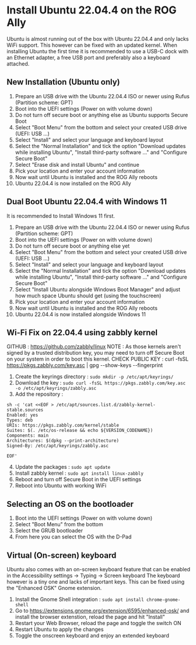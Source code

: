 # Install Ubuntu 22.04.4 on the ROG Ally

Ubuntu is almost running out of the box with Ubuntu 22.04.4 and only lacks WiFi support. This however can be fixed with an updated kernel.
When installing Ubuntu the first time it is recommended to use a USB-C dock with an Ethernet adapter, a free USB port and preferably also a keyboard attached.

## New Installation (Ubuntu only)

1. Prepare an USB drive with the Ubuntu 22.04.4 ISO or newer using Rufus (Partition scheme: GPT)
2. Boot into the UEFI settings (Power on with volume down)
3. Do not turn off secure boot or anything else as Ubuntu supports Secure Boot
4. Select "Boot Menu" from the bottom and select your created USB drive (UEFI: USB ...)
5. Select "Install" and select your language and keyboard layout
6. Select the "Normal Installation" and tick the option "Download updates while installing Ubuntu", "Install third-party software ..." and "Configure Secure Boot"
7. Select "Erase disk and install Ubuntu" and continue
8. Pick your location and enter your account information
9. Now wait until Ubuntu is installed and the ROG Ally reboots
10. Ubuntu 22.04.4 is now installed on the ROG Ally

## Dual Boot Ubuntu 22.04.4 with Windows 11

It is recommended to Install Windows 11 first.

1. Prepare an USB drive with the Ubuntu 22.04.4 ISO or newer using Rufus (Partition scheme: GPT)
2. Boot into the UEFI settings (Power on with volume down)
3. Do not turn off secure boot or anything else yet
4. Select "Boot Menu" from the bottom and select your created USB drive (UEFI: USB ...)
5. Select "Install" and select your language and keyboard layout
6. Select the "Normal Installation" and tick the option "Download updates while installing Ubuntu", "Install third-party software ..." and "Configure Secure Boot"
7. Select "Install Ubuntu alongside Windows Boot Manager" and adjust how much space Ubuntu should get (using the touchscreen)
8. Pick your location and enter your account information
9. Now wait until Ubuntu is installed and the ROG Ally reboots
10. Ubuntu 22.04.4 is now installed alongside Windows 11

## Wi-Fi Fix on 22.04.4 using zabbly kernel

GITHUB : https://github.com/zabbly/linux
NOTE : As those kernels aren't signed by a trusted distribution key, you may need to turn off Secure Boot on your system in order to boot this kernel.
CHECK PUBLIC KEY : curl -fsSL https://pkgs.zabbly.com/key.asc | gpg --show-keys --fingerprint

1. Create the keyrings directory : ```sudo mkdir -p /etc/apt/keyrings/```
2. Download the key : ```sudo curl -fsSL https://pkgs.zabbly.com/key.asc -o /etc/apt/keyrings/zabbly.asc```
3. Add the repository :

```
sh -c 'cat <<EOF > /etc/apt/sources.list.d/zabbly-kernel-stable.sources
Enabled: yes
Types: deb
URIs: https://pkgs.zabbly.com/kernel/stable
Suites: $(. /etc/os-release && echo ${VERSION_CODENAME})
Components: main
Architectures: $(dpkg --print-architecture)
Signed-By: /etc/apt/keyrings/zabbly.asc

EOF'
```

4. Update the packages : ```sudo apt update```
5. Install zabbly kernel : ```sudo apt install linux-zabbly```
6. Reboot and turn off Secure Boot in the UEFI settings
7. Reboot into Ubuntu with working WiFi

## Selecting an OS on the bootloader

1. Boot into the UEFI settings (Power on with volume down)
2. Select "Boot Menu" from the bottom
3. Select the GRUB bootloader
4. From here you can select the OS with the D-Pad

## Virtual (On-screen) keyboard

Ubuntu also comes with an on-screen keyboard feature that can be enabled in the Accessibility settings -> Typing -> Screen keyboard
The keyboard however is a tiny one and lacks of important keys. This can be fixed using the "Enhanced OSK" Gnome extension.

1. Install the Gnome Shell integration : ```sudo apt install chrome-gnome-shell```
2. Go to https://extensions.gnome.org/extension/6595/enhanced-osk/ and install the browser extenstion, reload the page and hit "Install"
3. Restart your Web Browser, reload the page and toggle the switch ON
4. Restart Ubuntu to apply the changes
5. Toggle the onscreen keyboard and enjoy an extended keyboard
